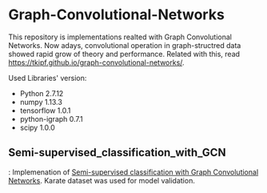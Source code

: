 # Graph-Convolutional-Networks
This repository is implementations realted with Graph Convolutional Networks.
Now adays, convolutional operation in graph-structred data showed rapid grow of theory and performance.
Related with this, read https://tkipf.github.io/graph-convolutional-networks/.

Used Libraries' version:
* Python 2.7.12
* numpy 1.13.3
* tensorflow 1.0.1
* python-igraph 0.7.1
* scipy 1.0.0 


## Semi-supervised_classification_with_GCN
: Implemenation of [Semi-supervised classification with Graph Convolutional Networks](https://arxiv.org/pdf/1609.02907.pdf). 
Karate dataset was used for model validation.
